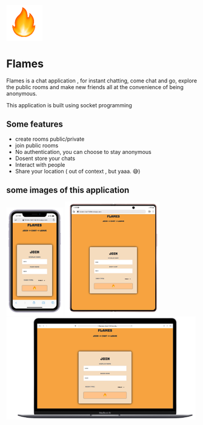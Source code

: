 
<img src='./public/img/fire.png'/>
<h1>Flames </h1>

Flames is a chat application , for instant chatting, come chat and go, explore the public rooms and make new friends all at the convenience of being anonymous.

This application is built using socket programming
## Some features
* create rooms public/private
* join public rooms
* No authentication, you can choose to stay anonymous
* Dosent store your chats
* Interact with people
* Share your location ( out of context , but yaaa. 😅)

## some images of this application
<div>
<img src='./readmeAssets/phone-removebg-preview.png'  width="150"/>
<img src='./readmeAssets/tab-removebg-preview.png'  width="250"/>
<img src='./readmeAssets/laptop-removebg-preview.png'  width="500"/>
</div>
